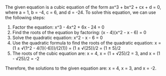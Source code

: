 The given equation is a cubic equation of the form ax^3 + bx^2 + cx + d = 0, where a = 1, b = -4, c = 6, and d = -24. To solve this equation, we can use the following steps:

1. Factor the equation: x^3 - 4x^2 + 6x - 24 = 0
2. Find the roots of the equation by factoring: (x - 4)(x^2 - x - 6) = 0
3. Solve the quadratic equation: x^2 - x - 6 = 0
4. Use the quadratic formula to find the roots of the quadratic equation: x = (1 ± √(1^2 - 4(1)(-6)))/(2(1)) = (1 ± √(25))/2 = (1 ± 5)/2
5. The roots of the cubic equation are: x = 4, x = (1 + √25)/2 = 3, and x = (1 - √25)/2 = -2

Therefore, the solutions to the given equation are: x = 4, x = 3, and x = -2.